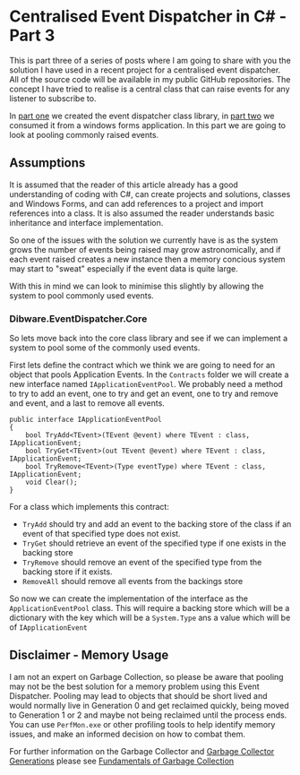 # Centralised Event Dispatcher in C# - Part 3
This is part three of a series of posts where I am going to share with you the solution I have used in a recent project for a centralised event dispatcher. All of the source code will be available in my public GitHub repositories. The concept I have tried to realise is a central class that can raise events for any listener to subscribe to. 

In [part one](http://www.duanewingett.info/2016/02/10/CentralisedEventDispatcherInCPart1.aspx) we created the event dispatcher class library, in [part two]() we consumed it from a windows forms application. In this part we are going to look at pooling commonly raised events.

## Assumptions
It is assumed that the reader of this article already has a good understanding of coding with C#, can create projects and solutions, classes and Windows Forms, and can add references to a project and import references into a class. It is also assumed the reader understands basic inheritance and interface implementation.

So one of the issues with the solution we currently have is as the system grows the number of events being raised may grow astronomically, and if each event raised creates a new instance then a memory concious system may start to "sweat" especially if the event data is quite large.

With this in mind we can look to minimise this slightly by allowing the system to pool commonly used events. 

### Dibware.EventDispatcher.Core

So lets move back into the core class library and see if we can implement a system to pool some of the commonly used events.

First lets define the contract which we think we are going to need for an object that pools Application Events. In the `Contracts` folder we will create a new interface named `IApplicationEventPool`. We probably need a method to try to add an event, one to try and get an event, one to try and remove and event, and a last to remove all events.

    public interface IApplicationEventPool
    {
        bool TryAdd<TEvent>(TEvent @event) where TEvent : class, IApplicationEvent;
        bool TryGet<TEvent>(out TEvent @event) where TEvent : class, IApplicationEvent;
        bool TryRemove<TEvent>(Type eventType) where TEvent : class, IApplicationEvent;
        void Clear();
    }

For a class which implements this contract:
* `TryAdd` should try and add an event to the backing store of the class if an event of that specified type does not exist.
* `TryGet` should retrieve an event of the specified type if one exists in the backing store
* `TryRemove` should remove an event of the specified type from the backing store if it exists.
* `RemoveAll` should remove all events from the backings store

So now we can create the implementation of the interface as the `ApplicationEventPool` class. This will require a backing store which will be a dictionary with the key which will be a `System.Type` ans a value which will be of `IApplicationEvent`




## Disclaimer - Memory Usage
I am not an expert on Garbage Collection, so please be aware that pooling may not be the best solution for a memory problem using this Event Dispatcher. Pooling may lead to objects that should be short lived and would normally live in Generation 0 and get reclaimed quickly, being moved to Generation 1 or 2 and maybe not being reclaimed until the process ends. You can use `PerfMon.exe` or other profiling tools to help identify memory issues, and make an informed decision on how to combat them.

For further information on the Garbage Collector and [Garbage Collector Generations](https://msdn.microsoft.com/en-us/library/ee787088(v=vs.110).aspx#generations) please see [Fundamentals of Garbage Collection](https://msdn.microsoft.com/en-us/library/ee787088(v=vs.110).aspx)